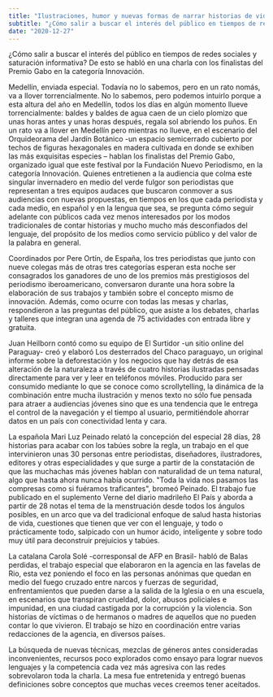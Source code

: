 ```yaml
---
title: "Ilustraciones, humor y nuevas formas de narrar historias de vida"
subtitle: "¿Cómo salir a buscar el interés del público en tiempos de redes sociales y saturación informativa? De esto se habló en..." 
date: "2020-12-27"
---
```

¿Cómo salir a buscar el interés del público en tiempos de redes sociales y saturación informativa? De esto se habló en una charla con los finalistas del Premio Gabo en la categoría Innovación.

Medellín, enviada especial. Todavía no lo sabemos, pero en un rato nomás, va a llover torrencialmente. No lo sabemos, pero podemos intuirlo porque a esta altura del año en Medellín, todos los días en algún momento llueve torrencialmente: baldes y baldes de agua caen de un cielo plomizo que unas horas antes y unas horas después, regala sol abriendo los puños. En un rato va a llover en Medellín pero mientras no llueve, en el escenario del Orquideorama del Jardín Botánico -un espacio semicerrado cubierto por techos de figuras hexagonales en madera cultivada en donde se exhiben las más exquisitas especies – hablan los finalistas del Premio Gabo, organizado igual que este festival por la Fundación Nuevo Periodismo,  en la categoría Innovación. Quienes entretienen a la audiencia que colma este singular invernadero en medio del verde fulgor son periodistas que representan a tres equipos audaces que buscaron conmover a sus audiencias con nuevas propuestas, en tiempos en los que cada periodista y cada medio, en español y en la lengua que sea, se pregunta cómo seguir adelante con públicos cada vez menos interesados por los modos tradicionales de contar historias y mucho mucho más desconfiados del lenguaje, del propósito de los medios como servicio público y del valor de la palabra en general.

Coordinados por Pere Ortín, de España, los tres periodistas que junto con nueve colegas más de otras tres categorías esperan esta noche ser consagrados los ganadores de uno de los premios más prestigiosos del periodismo iberoamericano, conversaron durante una hora sobre la elaboración de sus trabajos y también sobre el concepto mismo de innovación. Además, como ocurre con todas las mesas y charlas, respondieron a las preguntas del público, que asiste a los debates, charlas y talleres que integran una agenda de 75 actividades con entrada libre y gratuita.

Juan Heilborn contó como su equipo de El Surtidor -un sitio online del Paraguay- creó y elaboró Los desterrados del Chaco paraguayo, un original informe sobre la deforestación y los negocios que hay detrás de esa alteración de la naturaleza a través de cuatro historias ilustradas pensadas directamente para ver y leer en teléfonos móviles. Producido para ser consumido mediante lo que se conoce como scrollytelling, la dinámica de la combinación entre mucha ilustración y menos texto no sólo fue pensada para atraer a audiencias jóvenes sino que es una tendencia que le entrega el control de la navegación y el tiempo al usuario, permitiéndole ahorrar datos en un país con conectividad lenta y cara.

La española Mari Luz Peinado relató la concepción del especial 28 días, 28 historias para acabar con los tabúes sobre la regla, un trabajo en el que intervinieron unas 30 personas entre periodistas, diseñadores, ilustradores, editores y otras especialidades y que surge a partir de la constatación de que las muchachas más jóvenes hablan con naturalidad de un tema natural, algo que hasta ahora nunca había ocurrido. "Toda la vida nos pasamos las compresas como si fuéramos traficantes", bromeó Peinado. El trabajo fue publicado en el suplemento Verne del diario madrileño El País y aborda a partir de 28 notas el tema de la menstruación desde todos los ángulos posibles, en un arco que va del tradicional enfoque de salud hasta historias de vida, cuestiones que tienen que ver con el lenguaje, y todo o prácticamente todo, salpicado con un humor ácido, inteligente y sobre todo muy útil para deconstruir prejuicios y tabúes.

La catalana Carola Solé -corresponsal de AFP en Brasil- habló de Balas perdidas, el trabajo especial que elaboraron en la agencia en las favelas de Rio, esta vez poniendo el foco en las personas anónimas que quedan en medio del fuego cruzado entre narcos y fuerzas de seguridad, enfrentamientos que pueden darse a la salida de la Iglesia o en una escuela, en escenarios que transpiran crueldad, dolor, abusos policiales e impunidad, en una ciudad castigada por la corrupción y la violencia. Son historias de víctimas o de hermanos o madres de aquellos que no pueden contar lo que vivieron. El trabajo se hizo en coordinación entre varias redacciones de la agencia, en diversos países.

La búsqueda de nuevas técnicas, mezclas de géneros antes consideradas inconvenientes, recursos poco explorados como ensayo para lograr nuevos lenguajes y la competencia cada vez más agresiva con las redes sobrevolaron toda la charla. La mesa fue entretenida y entregó buenas definiciones sobre conceptos que muchas veces creemos tener aceitados.
